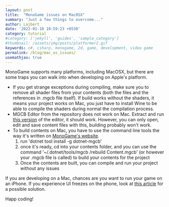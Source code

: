 ```yaml
---
layout: post
title:  "MonoGame issues on MacOSX"
summary: "Just a few things to overcome..."
author: Lajbert
date: '2022-01-18 10:59:23 +0530'
category: tutorial
#category: ['jekyll', 'guides', 'sample_category']
#thumbnail: /assets/img/posts/platformer2.gif
keywords: c#, csharp, monogame, 2d, game, development, video game
permalink: /blog/mac_os_issues/
usemathjax: true
---
```


MonoGame supports many platforms, including MacOSX, but there are some traps you can walk into when developing on Apple's platform.

* If you get strange exceptions during compiling, make sure you to remove all shader files from your contents (both the files and the references in .mgcb file itself). If build works without the shaders, it means your project works on Mac, you just have to install Wine to be able to compile the shaders during normal the compilation process.
* MGCB Editor from the repository does not work on Mac. Extract and run <a href="https://github.com/MonoGame/MonoGame/files/7530284/MGCB.Editor.zip">this version</a> of the editor, it should work. However, you can only open, edit and save content files with this, building probably won't work.
* To build contents on Mac, you have to use the command line tools the way it's written on <a href="https://docs.monogame.net/articles/tools/mgcb.html">MonoGame's website</a>.
    1. run 'dotnet tool install -g dotnet-mgcb'
    2. once it's ready, cd into your contents folder, and you can use the command '~/.dotnet/tools/mgcb /rebuild Content.mgcb' (or however your .mgcb file is called) to build your contents for the project
    3. Once the contents are built, you can compile and run your project without any issues

If you are developing on a Mac, chances are you want to run your game on an iPhone. If you experience UI freezes on the phone, look at <a href="https://lajbert.github.io/blog/get_data_ios/">this article</a> for a possible solution.

Happ coding!